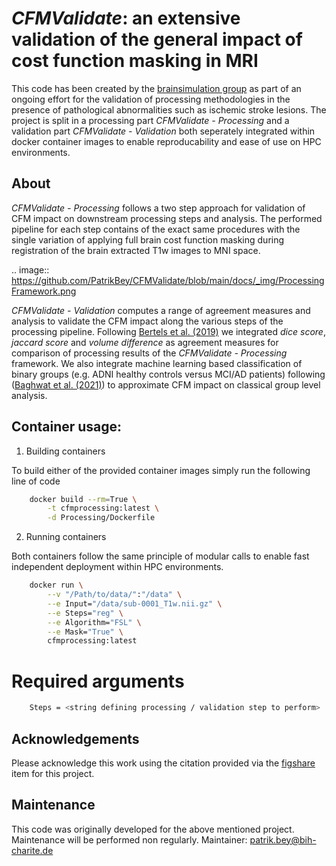 *CFMValidate*: an extensive validation of the general impact of cost function masking in MRI
=========================================================



This code has been created by the [brainsimulation group](http://brainsimulation.org/) as part of an ongoing effort
for the validation of processing methodologies in the presence of pathological abnormalities such as ischemic stroke lesions.
The project is split in a processing part *CFMValidate - Processing* and a validation part *CFMValidate - Validation* both seperately integrated within
docker container images to enable reproducability and ease of use on HPC environments.



About
-----


*CFMValidate - Processing* follows a two step approach for validation of CFM impact on downstream processing steps
and analysis. The performed pipeline for each step contains of the exact same procedures with the single variation 
of applying full brain cost function masking during registration of the brain extracted T1w images to MNI space.





.. image:: https://github.com/PatrikBey/CFMValidate/blob/main/docs/_img/ProcessingFramework.png


*CFMValidate - Validation* computes a range of agreement measures and analysis to validate the CFM impact along 
the various steps of the processing pipeline. Following [Bertels et al. (2019)](https://link.springer.com/chapter/10.1007/978-3-030-32245-8_11) we integrated *dice score*, *jaccard score*
and *volume difference* as agreement measures for comparison of processing results of the *CFMValidate - Processing*
framework. We also integrate machine learning based classification of binary groups (e.g. ADNI healthy controls
versus MCI/AD patients) following ([Baghwat et al. (2021)](https://pubmed.ncbi.nlm.nih.gov/33481004/)) to approximate CFM impact on classical group level analysis.




Container usage:
-----


1. Building containers

To build either of the provided container images simply run the following line of code


```bash
    docker build --rm=True \
        -t cfmprocessing:latest \
        -d Processing/Dockerfile
```

2. Running containers

Both containers follow the same principle of modular calls to enable fast independent deployment within HPC environments.


```bash
    docker run \
        --v "/Path/to/data/":"/data" \
        --e Input="/data/sub-0001_T1w.nii.gz" \
        --e Steps="reg" \
        --e Algorithm="FSL" \
        --e Mask="True" \
        cfmprocessing:latest
```

# Required arguments
```bash
    Steps = <string defining processing / validation step to perform>

```

Acknowledgements
----------------

Please acknowledge this work using the citation provided via the [figshare](https://figshare.com/account/projects/141644/articles/20079056) item for this project.


Maintenance
----------------

This code was originally developed for the above mentioned project. Maintenance will be performed non regularly.
Maintainer: patrik.bey@bih-charite.de

